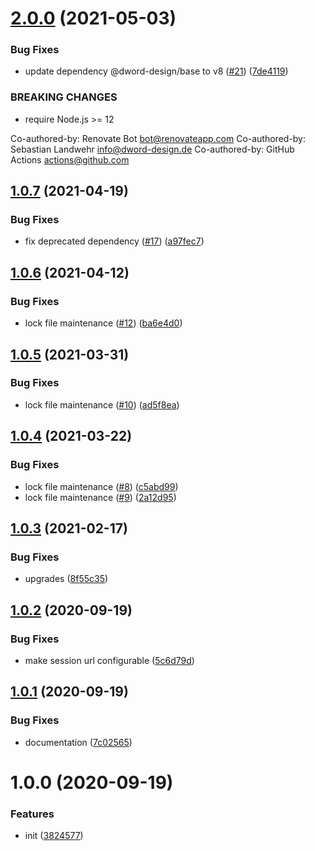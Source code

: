 # [2.0.0](https://github.com/dword-design/nuxt-chargebee/compare/v1.0.7...v2.0.0) (2021-05-03)


### Bug Fixes

* update dependency @dword-design/base to v8 ([#21](https://github.com/dword-design/nuxt-chargebee/issues/21)) ([7de4119](https://github.com/dword-design/nuxt-chargebee/commit/7de4119bd9852e3678727b2140dacbe8a6b0e774))


### BREAKING CHANGES

* require Node.js >= 12

Co-authored-by: Renovate Bot <bot@renovateapp.com>
Co-authored-by: Sebastian Landwehr <info@dword-design.de>
Co-authored-by: GitHub Actions <actions@github.com>

## [1.0.7](https://github.com/dword-design/nuxt-chargebee/compare/v1.0.6...v1.0.7) (2021-04-19)


### Bug Fixes

* fix deprecated dependency ([#17](https://github.com/dword-design/nuxt-chargebee/issues/17)) ([a97fec7](https://github.com/dword-design/nuxt-chargebee/commit/a97fec797eb28cbfbce21a4428d1223437197172))

## [1.0.6](https://github.com/dword-design/nuxt-chargebee/compare/v1.0.5...v1.0.6) (2021-04-12)


### Bug Fixes

* lock file maintenance ([#12](https://github.com/dword-design/nuxt-chargebee/issues/12)) ([ba6e4d0](https://github.com/dword-design/nuxt-chargebee/commit/ba6e4d05daeff978385735528affca7d5c3bd4ed))

## [1.0.5](https://github.com/dword-design/nuxt-chargebee/compare/v1.0.4...v1.0.5) (2021-03-31)


### Bug Fixes

* lock file maintenance ([#10](https://github.com/dword-design/nuxt-chargebee/issues/10)) ([ad5f8ea](https://github.com/dword-design/nuxt-chargebee/commit/ad5f8eaea659ae099d81e96924c70eae29b57606))

## [1.0.4](https://github.com/dword-design/nuxt-chargebee/compare/v1.0.3...v1.0.4) (2021-03-22)


### Bug Fixes

* lock file maintenance ([#8](https://github.com/dword-design/nuxt-chargebee/issues/8)) ([c5abd99](https://github.com/dword-design/nuxt-chargebee/commit/c5abd9986d978d8997fea6f455942c648211387b))
* lock file maintenance ([#9](https://github.com/dword-design/nuxt-chargebee/issues/9)) ([2a12d95](https://github.com/dword-design/nuxt-chargebee/commit/2a12d9559feb72027d86b852cf43610b58dac5c6))

## [1.0.3](https://github.com/dword-design/nuxt-chargebee/compare/v1.0.2...v1.0.3) (2021-02-17)


### Bug Fixes

* upgrades ([8f55c35](https://github.com/dword-design/nuxt-chargebee/commit/8f55c355063b21dd9d3730356b7a2e01939ac6be))

## [1.0.2](https://github.com/dword-design/nuxt-chargebee/compare/v1.0.1...v1.0.2) (2020-09-19)


### Bug Fixes

* make session url configurable ([5c6d79d](https://github.com/dword-design/nuxt-chargebee/commit/5c6d79d6d237c35ca1e42f05a4f716a88bb28f32))

## [1.0.1](https://github.com/dword-design/nuxt-chargebee/compare/v1.0.0...v1.0.1) (2020-09-19)


### Bug Fixes

* documentation ([7c02565](https://github.com/dword-design/nuxt-chargebee/commit/7c02565c7fc327c1fa9bab90f4c3c1f32f61414c))

# 1.0.0 (2020-09-19)


### Features

* init ([3824577](https://github.com/dword-design/nuxt-chargebee/commit/382457704bc743659b6c5a983c3e7b04b382a769))
